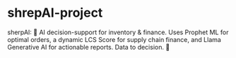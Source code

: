 # shrepAI-project
sherpAI: 🧠 AI decision-support for inventory &amp; finance. Uses Prophet ML for optimal orders, a dynamic LCS Score for supply chain finance, and Llama Generative AI for actionable reports. Data to decision. 🚀

